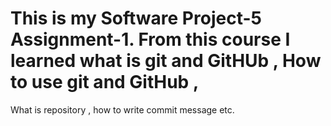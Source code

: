 # This is my Software  Project-5  Assignment-1. From this course I learned what is git and GitHUb , How to use git and GitHub ,  
What is repository , how to write commit message etc.
